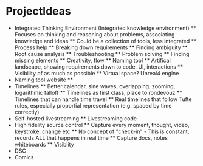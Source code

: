 ProjectIdeas
============

* Integrated Thinking Environment (Integrated knowledge environment)
** Focuses on thinking and reasoning about problems, associating knowledge and ideas
** Could be a collection of tools, less integrated
** Process help
** Breaking down requirements
** Finding ambiguity
** Root cause analysis
** Troubleshooting
** Problem solving
** Finding missing elements
** Creativity, flow
** Naming tool
** Artifical landscape, showing requirements down to code, UI, interactions
** Visibility of as much as possible
** Virtual space? Unreal4 engine
* Naming tool website
**
* Timelines
** Better calendar, sine waves, overlapping, zooming, logarithmic falloff
** Timelines as first class, place to rondevouz
** Timelines that can handle time travel
** Real timelines that follow Tufte rules, especially proportial representation (e.g. spaced by time correctly)
* Self-hosted livestreaming
** Livestreaming code
* High fidelity source control
** Capture every moment, thought, video, keystroke, change etc
** No concept of "check-in" - This is constant, records ALL that happens in real time
** Capture docs, notes whiteboards
** Visiblity
* DSC
* Comics
